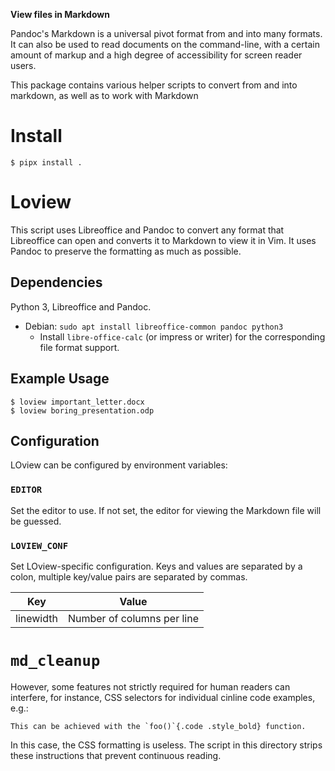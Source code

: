**View files in Markdown**

Pandoc's Markdown is a universal pivot format from and into many formats. It
can also be used to read documents on the command-line, with a certain amount of
markup and a high degree of accessibility for screen reader users.

This package contains various helper scripts to convert from and into markdown,
as well as to work with Markdown


Install
======

    $ pipx install .

Loview
=======


This script uses Libreoffice and Pandoc to convert any format that Libreoffice
can open and converts it to Markdown to view it in Vim. It uses Pandoc to
preserve the formatting as much as possible.

Dependencies
------------

Python 3, Libreoffice and Pandoc.

-  Debian: `sudo apt install libreoffice-common pandoc python3`
    -   Install `libre-office-calc` (or impress or writer) for the corresponding
        file format support.

Example Usage
-------------

    $ loview important_letter.docx
    $ loview boring_presentation.odp

Configuration
-------------

LOview can be configured by environment variables:

### `EDITOR`

Set the editor to use. If not set, the editor for viewing the Markdown file will
be guessed.

### `LOVIEW_CONF`

Set LOview-specific configuration. Keys and values are separated by a colon,
multiple key/value pairs are separated by commas.

| Key       | Value                         |
| --------- | ----------------------------- |
| linewidth | Number of columns per line    |


`md_cleanup`
========

However, some features not strictly required for human readers can interfere,
for instance, CSS selectors for individual cinline code examples, e.g.:

    This can be achieved with the `foo()`{.code .style_bold} function.

In this case, the CSS formatting is useless. The script in this directory strips
these instructions that prevent continuous reading.

